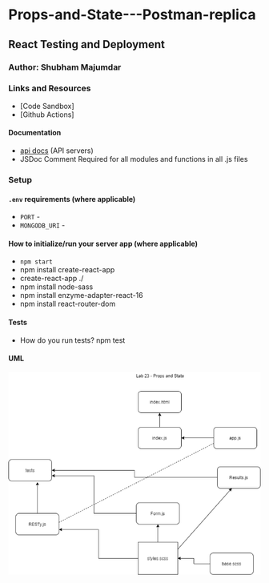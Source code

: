# Props-and-State---Postman-replica

## React Testing and Deployment

### Author: Shubham Majumdar

### Links and Resources
* [Code Sandbox]
* [Github Actions]

#### Documentation
* [api docs](http://xyz.com/api-docs) (API servers)
* JSDoc Comment Required for all modules and functions in all .js files

### Setup
#### `.env` requirements (where applicable)
* `PORT` -
* `MONGODB_URI` -

#### How to initialize/run your server app (where applicable)
* `npm start`
* npm install create-react-app
* create-react-app ./
* npm install node-sass
* npm install enzyme-adapter-react-16
* npm install react-router-dom
  
#### Tests
* How do you run tests?
npm test

#### UML
![UML Diagram](whiteboard.png)